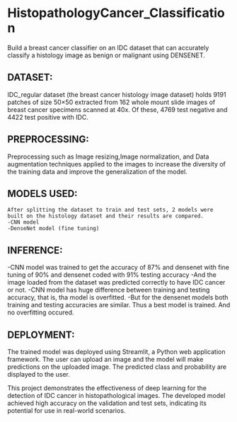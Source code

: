 # HistopathologyCancer_Classification

Build a breast cancer classifier on an IDC dataset that can accurately classify a histology image as benign or malignant using DENSENET.

## DATASET:
  IDC_regular dataset (the breast cancer histology image dataset) holds 9191 patches of size 50×50 extracted from 162 whole mount slide images of breast cancer specimens scanned at 40x. 
Of these, 4769 test negative and 4422 test positive with IDC.

## PREPROCESSING:
  Preprocessing such as Image resizing,Image normalization, and Data augmentation techniques applied to the images to increase the diversity of the training data and improve the generalization of the model.

## MODELS USED:
	After splitting the dataset to train and test sets, 2 models were built on the histology dataset and their results are compared.
    -CNN model
    -DenseNet model (fine tuning)

## INFERENCE:
  -CNN model was trained to get the accuracy of 87% and densenet with fine tuning of 90% and densenet coded with 91% testing accuracy
  -And the image loaded from the dataset was predicted correctly to have IDC cancer or not.
  -CNN model has huge difference between training and testing accuracy, that is, tha model is overfitted.
  -But for the densenet models both training and testing accuracies are similar. Thus a best model is trained. And no overfitting occured.
  
## DEPLOYMENT:
The trained model was deployed using Streamlit, a Python web application framework. 
The user can upload an image and the model will make predictions on the uploaded image. The predicted class and probability are displayed to the user.

This project demonstrates the effectiveness of deep learning for the detection of IDC cancer in histopathological images. The developed model achieved high accuracy on the validation and test sets, indicating its potential for use in real-world scenarios.

